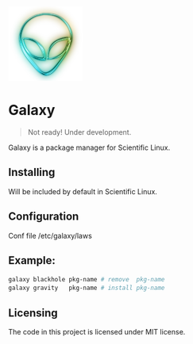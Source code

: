 <img src=alien-logo.png width=150 height=150 />

# Galaxy
> Not ready! Under development.

Galaxy is a package manager for Scientific Linux.

## Installing
Will be included by default in Scientific Linux.

## Configuration

Conf file /etc/galaxy/laws

## Example:
```bash
galaxy blackhole pkg-name # remove  pkg-name
galaxy gravity   pkg-name # install pkg-name 
```

## Licensing

The code in this project is licensed under MIT license.
